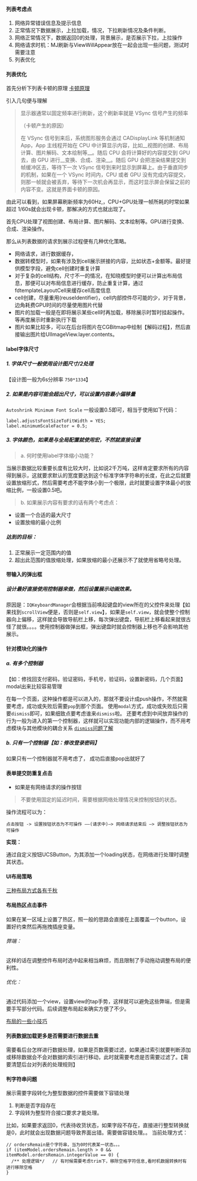 
####  列表考虑点

1. 网络异常错误信息及提示信息
2. 正常情况下数据展示，上拉加载，情况，下拉刷新情况及条件判断。
3. 网络正常情况下，数据返回0的处理，背景展示，是否展示下拉，上拉操作
4. 网络请求时机：MJ刷新与ViewWillAppear放在一起会出现一些问题，测试时需要注意
5. 列表优化


#### 列表优化

首先分析下列表卡顿的原理 <a href="https://blog.ibireme.com/2015/11/12/smooth_user_interfaces_for_ios/" target="_blank">卡顿原理</a>

引入几句便与理解

> 显示器通常以固定频率进行刷新，这个刷新率就是 VSync 信号产生的频率
>
> （卡顿产生的原因）
>
> 在 VSync 信号到来后，系统图形服务会通过 CADisplayLink 等机制通知 App，App 主线程开始在 CPU 中计算显示内容，比如__视图的创建、布局计算、图片解码、文本绘制等__。随后 CPU 会将计算好的内容提交到 GPU 去，由 GPU 进行__变换、合成、渲染__。随后 GPU 会把渲染结果提交到帧缓冲区去，等待下一次 VSync 信号到来时显示到屏幕上。由于垂直同步的机制，如果在一个 VSync 时间内，CPU 或者 GPU 没有完成内容提交，则那一帧就会被丢弃，等待下一次机会再显示，而这时显示屏会保留之前的内容不变。这就是界面卡顿的原因。

由此可以看到，如果屏幕刷新频率为60Hz,，CPU+GPU处理一帧所耗的时常如果超过 1/60s就会出现卡顿，那解决的方式也就出现了。 

首先CPU处理了视图创建、布局计算、图片解码、文本绘制等。GPU进行变换、合成、渲染操作。

那么从列表数据的请求到展示过程便有几种优化策略。

* 网络请求，进行数据缓存，
* 数据转模型时，如果有涉及到cell展示拼接的内容，比如状态+金额等。最好提供模型字段，避免cell创建时重复计算
* 对于复杂的cell结构，尺寸不一的情况，在知晓模型时便可以计算出布局信息，那便可以对布局信息进行缓存，防止重复计算，通过fdtemplateLayoutCell来缓存cell高度信息
* cell创建，尽量重用(reuseIdentifier)，cell内部控件尽可能的少，对于背景，边角耗费GPU时间的尽量使用图片代替
* 图片的加载一般是在即将展示某些cell时再加载，移除展示时暂时挂起操作。等再度展示时重新执行下载
* 图片如果比较多，可以在后台将图片在CGBitmap中绘制【解码过程】，然后直接输出图片给UIImageView.layer.contents。


####  label字体尺寸

##### 	1. 字体尺寸一般使用设计图尺寸/2处理  

【设计图一般为6s分辨率  `750*1334`】

##### 	2. 如果是内容可能会超出尺寸，可以设置内容最小偏移量
`Autoshrink Minimum Font Scale` 一般设置0.5即可，相当于使用如下代码：
   ```
   label.adjustsFontSizeToFitWidth = YES;
   label.minimumScaleFactor = 0.5;
   ```
##### 	3. 字体颜色，如果是与全局配置就使用宏，不然就直接设置
 > a. 何时使用label字体缩小功能？

当展示数据比较重要长度有比较大时，比如说2千万吨，这样肯定要求所有的内容得到展示，这就要求默认的宽度要达到这个标准字体字符串的长度，在此之后就要设置放缩形式，然后需要考虑不能字体小到一个极限，此时就要设置字体最小的放缩比例，一般设置0.5吧。

 > b. 如果展示内容有要求的话有两个考虑点：

* 设置一个合适的最大尺寸
* 设置放缩的最小比例

##### 达到的目标：
1. 正常展示一定范围内的值 
2. 超出此范围的值放缩处理，如果放缩的最小还展示不了就使用省略号处理。

#### 带输入的弹出框
##### 设计最好直接使用控制器来做，然后设置展示动画效果。
原因是：`IQKeyboardManager`会根据当前唤起键盘的view所在的父控件来处理【如果找到`scrollView`便是，否则是`self.view`】，如果是`self.view`，就会使整个控制器向上偏移，这样就会导致导航栏上移，每次弹出键盘，导航栏上移看起来就很古怪了就很。。。。使用控制器做弹出框，弹出键盘时就会控制器上移也不会影响其他展示。

#### 针对模块化的操作
##### a. 有多个控制器
【如：修找回支付密码，验证密码，手机号，验证码，设置新密码，几个页面】modal出来比较容易管理

在每一个页面，这种操作都是可以进入的，那就不要设计成push操作，不然就需要考虑，成功或失败后需要`pop`到那个页面。 使用`modal`方式，成功或失败后只需要`dismiss`即可，如果细致点要考虑谁来`dismiss`啦。
还要考虑到中间放弃操作的行为一般为进入的第一个控制器，这样就可以实现功能内部的逻辑操作，而不用考虑模块与其他模块的耦合关系
<a href="https://onevcat.com/2013/10/vc-transition-in-ios7/" target="_blank">`dismiss`问题了解</a>

##### b. 只有一个控制器【如：修改登录密码】
如果只有一个控制器就不用考虑了， 成功后直接pop出就好了

#### 表单提交防重复点击
* 如果是有网络请求的操作按钮
> 不要使用固定的延迟时间，需要根据网络处理情况来控制按钮的状态。

操作流程可以为： 

```
点击按钮 -> 设置按钮状态为不可操作 ——(请求中)—> 网络请求结束后 —> 调整按钮状态为可操作
```

__实现：__

通过自定义按钮UCSButton，为其添加一个loading状态，在网络进行处理时调整其状态。

#### UI布局策略
<a href="http://ddc.dianrong.com/?p=597" target="_blank">三种布局方式各有千秋</a>

#### 布局热区点击事件
如果在某一区域上设置了热区，照一般的思路会直接在上面覆盖一个button，设置好约束然后再拖拽插座变量。

###### 弊端：
这样的话在调整控件布局时选中起来相当麻烦，而且限制了手动拖动调整布局的便利性。
###### 优化：
通过代码添加一个view，设置view的tap手势，这样就可以避免这些弊端，但是需要手写部分代码。后续调整布局起来确实方便了不少。

<a href="https://onevcat.com/2013/12/code-vs-xib-vs-storyboard/" target="_blank">布局的一些小技巧</a>



#### 列表数据加载更多是否需要进行数据去重
需要看后台怎样进行数据处理，如果是页数需要过滤，如果通过索引就要判断添加或移除数据会不会对数据的索引进行移动，此时就需要考虑是否需要过滤了。【需要清楚后台对列表的处理规则】

#### 判字符串问题
展示需要字段转化为整型数据的控件需要做下容错处理
1. 判断是否字段存在 
2. 字段转为整型符合接口要求才能处理。

比如，如果要求返回0，代表待收货状态，如果字段不存在，直接进行整型转换就是0，此时就会出现数据问题导致界面出错。需要做容错处理。。
当前处理方式：
```
// ordersRemain是个字符串，当为0时代表某一状态。。。
if (itemModel.ordersRemain.length > 0 && itemModel.ordersRemain.integerValue == 0) {
  /** 处理逻辑*/   // 有时候需要考虑trim下，移除空格字符信息,看时机数据转换时有进行移除空格
}
```

